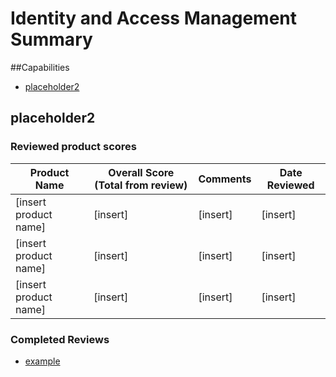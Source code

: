 # Identity and Access Management Summary

##Capabilities
* [placeholder2](#placeholder2)


placeholder2
-------------
### Reviewed product scores

| Product Name | Overall Score (Total from review) | Comments | Date Reviewed |
|--------------|-----------------------------------|----------|---------------|
|[insert product name]|[insert]|[insert]|[insert]|
|[insert product name]|[insert]|[insert]|[insert]|
|[insert product name]|[insert]|[insert]|[insert]|

### Completed Reviews
* [example](placeholder2/example.md)